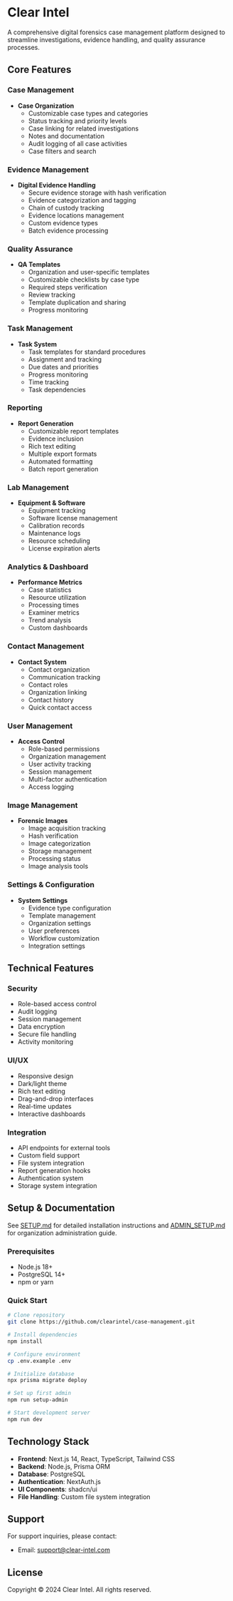 # Clear Intel

A comprehensive digital forensics case management platform designed to streamline investigations, evidence handling, and quality assurance processes.

## Core Features

### Case Management
- **Case Organization**
  - Customizable case types and categories
  - Status tracking and priority levels
  - Case linking for related investigations
  - Notes and documentation
  - Audit logging of all case activities
  - Case filters and search

### Evidence Management
- **Digital Evidence Handling**
  - Secure evidence storage with hash verification
  - Evidence categorization and tagging
  - Chain of custody tracking
  - Evidence locations management
  - Custom evidence types
  - Batch evidence processing

### Quality Assurance
- **QA Templates**
  - Organization and user-specific templates
  - Customizable checklists by case type
  - Required steps verification
  - Review tracking
  - Template duplication and sharing
  - Progress monitoring

### Task Management
- **Task System**
  - Task templates for standard procedures
  - Assignment and tracking
  - Due dates and priorities
  - Progress monitoring
  - Time tracking
  - Task dependencies

### Reporting
- **Report Generation**
  - Customizable report templates
  - Evidence inclusion
  - Rich text editing
  - Multiple export formats
  - Automated formatting
  - Batch report generation

### Lab Management
- **Equipment & Software**
  - Equipment tracking
  - Software license management
  - Calibration records
  - Maintenance logs
  - Resource scheduling
  - License expiration alerts

### Analytics & Dashboard
- **Performance Metrics**
  - Case statistics
  - Resource utilization
  - Processing times
  - Examiner metrics
  - Trend analysis
  - Custom dashboards

### Contact Management
- **Contact System**
  - Contact organization
  - Communication tracking
  - Contact roles
  - Organization linking
  - Contact history
  - Quick contact access

### User Management
- **Access Control**
  - Role-based permissions
  - Organization management
  - User activity tracking
  - Session management
  - Multi-factor authentication
  - Access logging

### Image Management
- **Forensic Images**
  - Image acquisition tracking
  - Hash verification
  - Image categorization
  - Storage management
  - Processing status
  - Image analysis tools

### Settings & Configuration
- **System Settings**
  - Evidence type configuration
  - Template management
  - Organization settings
  - User preferences
  - Workflow customization
  - Integration settings

## Technical Features

### Security
- Role-based access control
- Audit logging
- Session management
- Data encryption
- Secure file handling
- Activity monitoring

### UI/UX
- Responsive design
- Dark/light theme
- Rich text editing
- Drag-and-drop interfaces
- Real-time updates
- Interactive dashboards

### Integration
- API endpoints for external tools
- Custom field support
- File system integration
- Report generation hooks
- Authentication system
- Storage system integration

## Setup & Documentation

See [SETUP.md](SETUP.md) for detailed installation instructions and [ADMIN_SETUP.md](ADMIN_SETUP.md) for organization administration guide.

### Prerequisites
- Node.js 18+
- PostgreSQL 14+
- npm or yarn

### Quick Start
```bash
# Clone repository
git clone https://github.com/clearintel/case-management.git

# Install dependencies
npm install

# Configure environment
cp .env.example .env

# Initialize database
npx prisma migrate deploy

# Set up first admin
npm run setup-admin

# Start development server
npm run dev
```

## Technology Stack

- **Frontend**: Next.js 14, React, TypeScript, Tailwind CSS
- **Backend**: Node.js, Prisma ORM
- **Database**: PostgreSQL
- **Authentication**: NextAuth.js
- **UI Components**: shadcn/ui
- **File Handling**: Custom file system integration

## Support

For support inquiries, please contact:
- Email: support@clear-intel.com

## License

Copyright © 2024 Clear Intel. All rights reserved.
